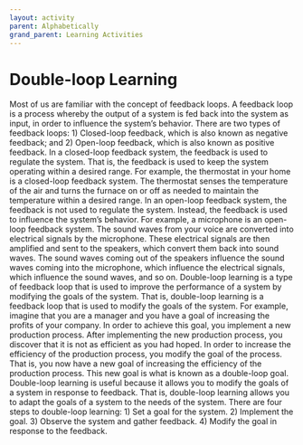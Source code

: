 ```yaml
---
layout: activity
parent: Alphabetically
grand_parent: Learning Activities
---
```

# Double-loop Learning
Most of us are familiar with the concept of feedback loops. A feedback loop is a process whereby the output of a system is fed back into the system as input, in order to influence the system’s behavior. There are two types of feedback loops: 1) Closed-loop feedback, which is also known as negative feedback; and 2) Open-loop feedback, which is also known as positive feedback. In a closed-loop feedback system, the feedback is used to regulate the system. That is, the feedback is used to keep the system operating within a desired range. For example, the thermostat in your home is a closed-loop feedback system. The thermostat senses the temperature of the air and turns the furnace on or off as needed to maintain the temperature within a desired range. In an open-loop feedback system, the feedback is not used to regulate the system. Instead, the feedback is used to influence the system’s behavior. For example, a microphone is an open-loop feedback system. The sound waves from your voice are converted into electrical signals by the microphone. These electrical signals are then amplified and sent to the speakers, which convert them back into sound waves. The sound waves coming out of the speakers influence the sound waves coming into the microphone, which influence the electrical signals, which influence the sound waves, and so on. Double-loop learning is a type of feedback loop that is used to improve the performance of a system by modifying the goals of the system. That is, double-loop learning is a feedback loop that is used to modify the goals of the system. For example, imagine that you are a manager and you have a goal of increasing the profits of your company. In order to achieve this goal, you implement a new production process. After implementing the new production process, you discover that it is not as efficient as you had hoped. In order to increase the efficiency of the production process, you modify the goal of the process. That is, you now have a new goal of increasing the efficiency of the production process. This new goal is what is known as a double-loop goal. Double-loop learning is useful because it allows you to modify the goals of a system in response to feedback. That is, double-loop learning allows you to adapt the goals of a system to the needs of the system. There are four steps to double-loop learning: 1) Set a goal for the system. 2) Implement the goal. 3) Observe the system and gather feedback. 4) Modify the goal in response to the feedback.